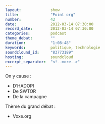 ```yaml
---
layout:             show
title:              "Point org"
number:             43
date:               2012-03-14 07:30:00
record_date:        2012-03-14 07:30:00
categories:         podcast
theme_debat:        ""
duration:           "1:08:48"
keywords:           politique, technologie
soundclound_id:     "83773189"
hosting:            soundcloud
excerpt_separator:  "<!--more-->"
---
```



On y cause :

- D’HADOPI
- De SWTOR
- De la campagne

Thème du grand débat :

- Voxe.org
